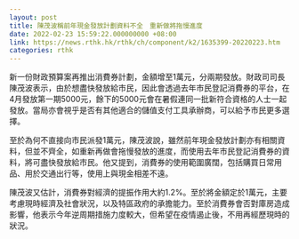 ```yaml
---
layout: post
title: 陳茂波稱前年現金發放計劃資料不全　重新做將拖慢進度
date: 2022-02-23 15:59:22.000000000 +08:00
link: https://news.rthk.hk/rthk/ch/component/k2/1635399-20220223.htm
categories: rthk
---
```


新一份財政預算案再推出消費券計劃，金額增至1萬元，分兩期發放。財政司司長陳茂波表示，由於想盡快發放給市民，因此會透過去年市民登記消費券的平台，在4月發放第一期5000元，餘下的5000元會在暑假連同一批新符合資格的人士一起發放。當局亦會視乎是否有其他適合的儲值支付工具承辦商，可以給予市民更多選擇。

至於為何不直接向市民派發1萬元，陳茂波說，雖然前年現金發放計劃亦有相關資料，但並不齊全，如重新再做會拖慢發放的進度，而使用去年市民登記消費券的資料，將可盡快發放給市民。他又提到，消費券的使用範圍廣闊，包括購買日常用品、用於交通出行等，使用上與現金相差不遠。

陳茂波又估計，消費券對經濟的提振作用大約1.2%。至於將金額定於1萬元，主要考慮現時經濟及社會狀況，以及特區政府的承擔能力。至於消費券會否對庫房造成影響，他表示今年逆周期措施力度較大，但希望在疫情遏止後，不用再經歷現時的狀況。
